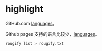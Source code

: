 # highlight

GitHub.com [languages](https://github.com/github/linguist/blob/master/lib/linguist/languages.yml)。

Github pages 支持的语言比较少，[languages](https://github.com/jneen/rouge/wiki/List-of-supported-languages-and-lexers)。

```sh
rougify list > rougify.txt
```
